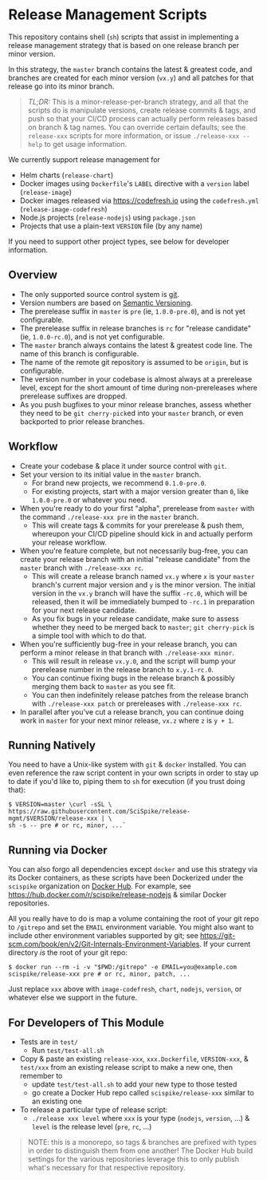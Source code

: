 # Release Management Scripts
This repository contains shell (`sh`) scripts that assist in implementing a release management strategy that is based on one release branch per minor version.

In this strategy, the `master` branch contains the latest & greatest code, and branches are created for each minor version (`vx.y`) and all patches for that release go into its minor branch.

> _TL;DR:_ This is a minor-release-per-branch strategy, and all that the scripts do is manipulate versions, create release commits & tags, and push so that your CI/CD process can actually perform releases based on branch & tag names.
You can override certain defaults; see the `release-xxx` scripts for more information, or issue `./release-xxx --help` to get usage information.

We currently support release management for
* Helm charts (`release-chart`)
* Docker images using `Dockerfile`'s `LABEL` directive with a `version` label (`release-image`)
* Docker images released via https://codefresh.io using the `codefresh.yml` (`release-image-codefresh`)
* Node.js projects (`release-nodejs`) using `package.json`
* Projects that use a plain-text `VERSION` file (by any name)

If you need to support other project types, see below for developer information.

## Overview
* The only supported source control system is [git](https://git-scm.com/).
* Version numbers are based on [Semantic Versioning](https://semver.org).
* The prerelease suffix in `master` is `pre` (ie, `1.0.0-pre.0`), and is not yet configurable.
* The prerelease suffix in release branches is `rc` for "release candidate" (ie, `1.0.0-rc.0`), and is not yet configurable.
* The `master` branch always contains the latest & greatest code line.  The name of this branch is configurable.
* The name of the remote git repository is assumed to be `origin`, but is configurable.
* The version number in your codebase is almost always at a prerelease level, except for the short amount of time during non-prereleases where prerelease suffixes are dropped.
* As you push bugfixes to your minor release branches, assess whether they need to be `git cherry-pick`ed into your `master` branch, or even backported to prior release branches.

## Workflow
* Create your codebase & place it under source control with `git`.
* Set your version to its initial value in the `master` branch.
  * For brand new projects, we recommend `0.1.0-pre.0`.
  * For existing projects, start with a major version greater than `0`, like `1.0.0-pre.0` or whatever you need.
* When you're ready to do your first "alpha", prerelease from `master` with the command `./release-xxx pre` in the `master` branch.
  * This will create tags & commits for your prerelease & push them, whereupon your CI/CD pipeline should kick in and actually perform your release workflow.
* When you're feature complete, but not necessarily bug-free, you can create your release branch with an initial "release candidate" from the `master` branch with `./release-xxx rc`.
  * This will create a release branch named `vx.y` where `x` is your `master` branch's current major version and `y` is the minor version.  The initial version in the `vx.y` branch will have the suffix `-rc.0`, which will be released, then it will be immediately bumped to `-rc.1` in preparation for your next release candidate.
  * As you fix bugs in your release candidate, make sure to assess whether they need to be merged back to `master`; `git cherry-pick` is a simple tool with which to do that.
* When you're sufficiently bug-free in your release branch, you can perform a minor release in that branch with `./release-xxx minor`.
  * This will result in release `vx.y.0`, and the script will bump your prerelease number in the release branch to `x.y.1-rc.0`.
  * You can continue fixing bugs in the release branch & possibly merging them back to `master` as you see fit.
  * You can then indefinitely release patches from the release branch with `./release-xxx patch` or prereleases with `./release-xxx rc`.
* In parallel after you've cut a release branch, you can continue doing work in `master` for your next minor release, `vx.z` where `z` is `y + 1`.

## Running Natively
You need to have a Unix-like system with `git` & `docker` installed.
You can even reference the raw script content in your own scripts in order to stay up to date if you'd like to, piping them to `sh` for execution (if you trust doing that):
```
$ VERSION=master \curl -sSL \
https://raw.githubusercontent.com/SciSpike/release-mgmt/$VERSION/release-xxx | \
sh -s -- pre # or rc, minor, ...`
```

## Running via Docker
You can also forgo all dependencies except `docker` and use this strategy via its Docker containers, as these scripts have been Dockerized under the `scispike` organization on [Docker Hub](https://hub.docker.com).
For example, see https://hub.docker.com/r/scispike/release-nodejs & similar Docker repositories.

All you really have to do is map a volume containing the root of your git repo to `/gitrepo` and set the `EMAIL` environment variable.
You might also want to include other environment variables supported by git; see https://git-scm.com/book/en/v2/Git-Internals-Environment-Variables.
If your current directory _is_ the root of your git repo:
```
$ docker run --rm -i -v "$PWD:/gitrepo" -e EMAIL=you@example.com scispike/release-xxx pre # or rc, minor, patch, ...
```
Just replace `xxx` above with `image-codefresh`, `chart`, `nodejs`, `version`, or whatever else we support in the future.

## For Developers of This Module
* Tests are in `test/`
  * Run `test/test-all.sh`
* Copy & paste an existing `release-xxx`, `xxx.Dockerfile`, `VERSION-xxx`, & `test/xxx` from an existing release script to make a new one, then remember to
  * update `test/test-all.sh` to add your new type to those tested
  * go create a Docker Hub repo called `scispike/release-xxx` similar to an existing one
* To release a particular type of release script:
  * `./release xxx level` where `xxx` is your type (`nodejs`, `version`, ...) & `level` is the release level (`pre`, `rc`, ...)

> NOTE: this is a monorepo, so tags & branches are prefixed with types in order to distinguish them from one another!
The Docker Hub build settings for the various repositories leverage this to only publish what's necessary for that respective repository.
